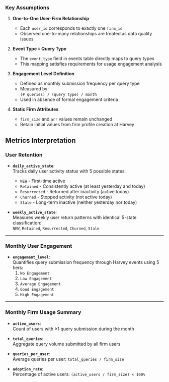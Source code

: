 ### Key Assumptions

1. **One-to-One User-Firm Relationship**  
   - Each `user_id` corresponds to exactly one `firm_id`  
   - Observed one-to-many relationships are treated as data quality issues

2. **Event Type ≡ Query Type**  
   - The `event_type` field in events table directly maps to query types  
   - This mapping satisfies requirements for usage engagement analysis

3. **Engagement Level Definition**  
   - Defined as monthly submission frequency per query type  
   - Measured by:  
     `(# queries) / (query type) / month`  
   - Used in absence of formal engagement criteria

4. **Static Firm Attributes**  
   - `firm_size` and `arr` values remain unchanged  
   - Retain initial values from firm profile creation at Harvey

## Metrics Interpretation

### User Retention

- **`daily_active_state`**:  
  Tracks daily user activity status with 5 possible states:  
  - `NEW` - First-time active  
  - `Retained` - Consistently active (at least yesterday and today)
  - `Resurrected` - Returned after inactivity  (active today)
  - `Churned` - Stopped activity (not active today)
  - `Stale` - Long-term inactive  (neither yesterday nor today)

- **`weekly_active_state`**:  
  Measures weekly user return patterns with identical 5-state classification:  
  `NEW`, `Retained`, `Resurrected`, `Churned`, `Stale`

---

### Monthly User Engagement

- **`engagement_level`**:  
  Quantifies query submission frequency through Harvey events using 5 tiers:  
  1. `No Engagement`  
  2. `Low Engagement`  
  3. `Average Engagement`  
  4. `Good Engagement`  
  5. `High Engagement`  

---

### Monthly Firm Usage Summary

- **`active_users`**:  
  Count of users with ≥1 query submission during the month
  
- **`total_queries`**:  
  Aggregate query volume submitted by all firm users
  
- **`queries_per_user`**:  
  Average queries per user: `total_queries / firm_size`
  
- **`adoption_rate`**:  
  Percentage of active users: `(active_users / firm_size) × 100%`